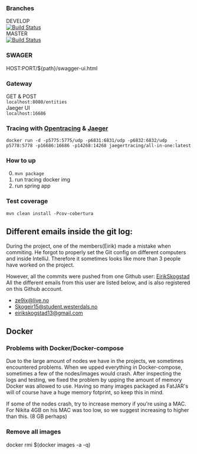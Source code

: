 ### Branches
DEVELOP  
[![Build Status](https://travis-ci.com/NikitaZhevnitskiy/ern-card-game.svg?token=6FYqXrfAk2ZHo34Tq8Gp&branch=develop)](https://travis-ci.com/NikitaZhevnitskiy/ern-card-game)  
MASTER  
[![Build Status](https://travis-ci.com/NikitaZhevnitskiy/ern-card-game.svg?token=6FYqXrfAk2ZHo34Tq8Gp&branch=master)](https://travis-ci.com/NikitaZhevnitskiy/ern-card-game)  






### SWAGER
HOST:PORT/${path}/swagger-ui.html

### Gateway
GET & POST  
`localhost:8080/entities`  
Jaeger UI  
`localhost:16686`

### Tracing with [Opentracing](http://opentracing.io/) & [Jaeger](http://jaeger.readthedocs.io/en/latest/) 
`docker run -d -p5775:5775/udp -p6831:6831/udp -p6832:6832/udp   -p5778:5778 -p16686:16686 -p14268:14268 jaegertracing/all-in-one:latest`

### How to up
0. `mvn package`
1. run tracing docker img
2. run spring app


### Test coverage
`mvn clean install -Pcov-cobertura`


## Different emails inside the git log:
During the project, one of the members(Eirik) made a mistake when commiting. He forgot to properly set the Git config
on different computers and inside IntelliJ. Therefore it sometimes looks like more than 3 people have worked on the project.

However, all the commits were pushed from one Github user: [EirikSkogstad](https://github.com/EirikSkogstad)
All the different emails from this user are listed below, and is also registered on this Github account.
 - ze9ix@live.no
 - Skogeir15@student.westerdals.no
 - eirikskogstad13@gmail.com
 
 
## Docker

### Problems with Docker/Docker-compose
Due to the large amount of nodes we have in the projects, we sometimes encountered problems.
When we upped everything in Docker-compose, sometimes a few of the nodes/images would crash. 
After inspecting the logs and testing, we fixed the problem by upping the amount of memory Docker was allowed to use.
Having so many images packaged as FatJAR's will of course have a huge memory fotprint, so keep this in mind.

If some of the nodes crash, try to increase memory if you're using a MAC.
For Nikita 4GB on his MAC was too low, so we suggest increasing to higher than this. (8 GB perhaps)
 
### Remove all images 
docker rmi $(docker images -a -q)